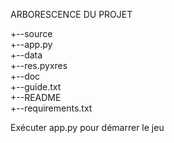 ARBORESCENCE DU PROJET


+--source  
  +--app.py  
  +--data  
      +--res.pyxres  
+--doc  
  +--guide.txt  
+--README  
+--requirements.txt  

Exécuter app.py pour démarrer le jeu
